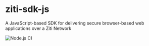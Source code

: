 # ziti-sdk-js
A JavaScript-based SDK for delivering secure browser-based web applications over a Ziti Network

![Node.js CI](https://github.com/openziti/ziti-sdk-js/workflows/Node.js%20CI/badge.svg?branch=master)
